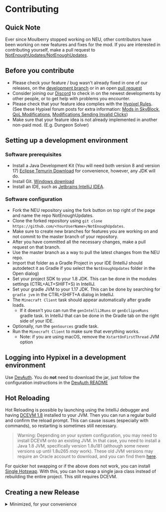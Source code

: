 # Contributing

## Quick Note
Ever since Moulberry stopped working on NEU, other contributors have been working on new features and fixes for the mod. If you are interested in contributing yourself, make a pull request to [NotEnoughUpdates/NotEnoughUpdates](https://github.com/NotEnoughUpdates/NotEnoughUpdates).

## Before you contribute

- Please check your feature / bug wasn't already fixed in one of our releases, on the [development branch](https://github.com/NotEnoughUpdates/NotEnoughUpdates/tree/master/) or in an open [pull request](https://github.com/NotEnoughUpdates/NotEnoughUpdates/pulls)  
- Consider joining our [Discord](https://discord.gg/moulberry) to check in on the newest developments by other people, or to get help with problems you encounter.
- Please check that your feature idea complies with the [Hypixel Rules](https://hypixel.net/rules). (See these Hypixel forum posts for extra information: [Mods in SkyBlock](https://hypixel.net/threads/regarding-the-recent-announcement-with-mods-in-skyblock.4045481/), [QoL Modifications](https://hypixel.net/threads/update-to-disallowed-modifications-qol-modifications.4043482/), [Modifications Sending Invalid Clicks](https://hypixel.net/threads/update-regarding-modifications-sending-invalid-clicks.5130489/)) 
- Make sure that your feature idea is not already implemented in another non-paid mod. (E.g. Dungeon Solver)

## Setting up a development environment

### Software prerequisites

- Install a Java Development Kit (You will need both version 8 and version 17) [Eclipse Temurin Download](https://adoptium.net/temurin/releases) for convenience, however, any JDK will do.
- Install Git. [Windows download](https://git-scm.com/download/win)
- Install an IDE, such as [Jetbrains IntelliJ IDEA](https://www.jetbrains.com/idea/download).

### Software configuration

- Fork the NEU repository using the fork button on top right of the page and name the repo NotEnoughUpdates.
- Clone the forked repository using `git clone https://github.com/<YourUserName>/NotEnoughUpdates`.
- Make sure to create new branches for features you are working on and not commit to the master branch of your repository.
- After you have committed all the necessary changes, make a pull request on that branch.
- Use the master branch as a way to pull the latest changes from the NEU repo.
- Import that folder as a Gradle Project in your IDE (IntelliJ should autodetect it as Gradle if you select the `NotEnoughUpdates` folder in the Open dialog)
- Set your project SDK to your 1.8 JDK. This can be done in the modules settings (CTRL+ALT+SHIFT+S) in IntelliJ.
- Set your gradle JVM to your 1.17 JDK. This can be done by searching for `gradle jvm` in the CTRL+SHIFT+A dialog in IntelliJ.
- The `Minecraft Client` task should appear automatically after gradle loads.
  - If it doesn't you can run the `genIntelliJRuns` or `genEclipseRuns` gradle task. In IntelliJ that can be done in the Gradle tab on the right side of your IDE.
- Optionally, run the `genSources` gradle task.
- Run the `Minecraft Client` to make sure that everything works.
  - Note: if you are using macOS, remove the `XstartOnFirstThread` JVM option

## Logging into Hypixel in a development environment

Use [DevAuth](https://github.com/DJtheRedstoner/DevAuth). You do **not** need to download the jar, just follow the configuration instructions in the [DevAuth README](https://github.com/DJtheRedstoner/DevAuth#configuration-file)

## Hot Reloading

Hot Reloading is possible by launching using the IntelliJ debugger and having [DCEVM 1.8](https://dcevm.github.io/) installed to your JVM. Then you can run a regular build and confirm the reload prompt. This can cause issues (especially with commands), so restarting is sometimes still necessary.

> Warning: Depending on your system configuration, you may need to install DCEVM onto an existing JVM. In that case, you need to install a Java 1.8 JVM, specifically version 1.8u181 (although some newer versions up until 1.8u265 *may* work). These old JVM versions may require an Oracle account to download, and you can find them [here](https://www.oracle.com/java/technologies/javase/javase8-archive-downloads.html).

For quicker hot swapping or if the above does not work, you can install [Single Hotswap](https://plugins.jetbrains.com/plugin/14832-single-hotswap). With this, you can hot swap a single java class instead of rebuilding the entire project. This still requires DCEVM.

## Creating a new Release
<details>
<summary>Minimized, for your convenience</summary>

### Preparing a release

To prepare a release, first merge all the PRs that you want, and then tag that resulting merge commit using `git tag <version>`.
Do *not* use a `vX.X.X` prefix, just raw-dog the `X.X.X` version. If you want this to be a pre-release set the patch version
to something `!= 0`. Note that we follow normal semver rules here, so `3.1.1 > 3.1.0`.

GitHub actions will automatically build a JAR and generate a changelog and upload both to a draft release. Now you rally
the troups and get your fellow contributors to sign this JAR.

### Signing a release

The generated draft release should contain a sha256 hash sum. Copy that hash sum for later.

Make sure you have [generated a key](#generating-a-key).

Run `./gradlew signRelease`. Paste in the sha256 hash from earlier. It will generate a `.asc` signature for every 
`secret/` you have.

Copy those secrets into the draft release.

### Publishing a release

Once all relevant personnel have signed off on the release, the release can be published. It should be automatically
available to all people with an auto updater, and be automatically published on modrinth too. The release needs to be
manually uploaded to discord.

### Generating a key

If you haven't generated a key yet, and you have been told to get one, this is how.

For your first key generation, you will need to use openssl.

```bash
# Generate an RSA private key
openssl genpkey -out id_rsa.pem -algorithm RSA # This step can be skipped, if you want to re-use an existing *RSA* key.

# Convert your RSA key to pkcs8, without a password protection
openssl pkcs8 -in id_rsa.pem -outform DER -out myname.der -topk8 -nocrypt

# Generate a public key from your pkcs8 private key
openssl rsa -pubout -in id_rsa.pem -outform der -out myname.key
```

Now you have 3 files:

- `id_rsa.pem` is your base private key. Store it safely somewhere else (maybe on a USB stick). Never share this one.
- `myname.der` is your secret. Put it in the `secrets/` folder in your NEU repo. Never share this one.
- `myname.key` is your public key. Put it in the `src/main/resources/trusted_team_members` folder.

Make sure that the names of the `.der` and the `.key` file match.

</details>
